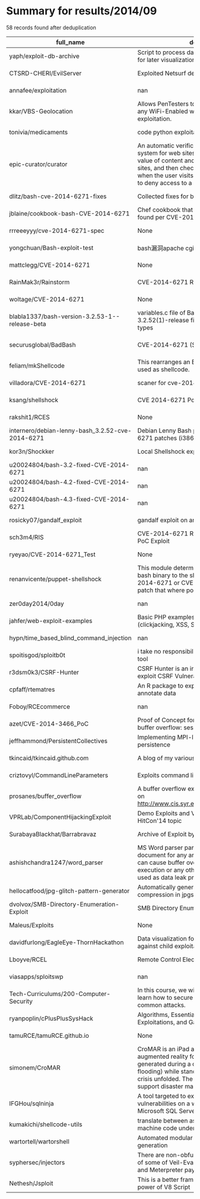 
# Summary for results/2014/09
    
58 records found after deduplication

| full_name | description | html_url | matched_list | matched_count | pushed_at | size | stargazers_count | language | forks_count |
|--------------------------------------------------|------------------------------------------------------------------------------------------------------------------------------------------------------------------------------------------------------------------------------------------------------------------|---------------------------------------------------------------------|-------------------------------|-----------------|---------------------------|--------|--------------------|--------------|---------------|
| yaph/exploit-db-archive | Script to process data from the Exploit database for later visualization with D3 | https://github.com/yaph/exploit-db-archive | ['exploit'] | 1 | 2014-09-17 10:32:12+00:00 | 128 | 3 | Python | 4 |
| CTSRD-CHERI/EvilServer | Exploited Netsurf demo server. | https://github.com/CTSRD-CHERI/EvilServer | ['exploit'] | 1 | 2014-09-25 22:12:21+00:00 | 128 | 1 | Objective-C | 0 |
| annafee/exploitation | nan | https://github.com/annafee/exploitation | ['exploit'] | 1 | 2014-09-21 22:36:42+00:00 | 0 | 0 | nan | 0 |
| kkar/VBS-Geolocation | Allows PenTesters to get the physical position of any WiFi-Enabled windows computer after exploitation. | https://github.com/kkar/VBS-Geolocation | ['exploit'] | 1 | 2014-09-23 10:55:38+00:00 | 120 | 5 | Visual Basic | 6 |
| tonivia/medicaments | code python exploitation base de données | https://github.com/tonivia/medicaments | ['exploit'] | 1 | 2014-09-23 11:23:02+00:00 | 6888 | 0 | Python | 0 |
| epic-curator/curator | An automatic verification and anti-alteration system for web sites. It distributes the hash value of content and pages among multiple sites, and then checks them for authenticity when the user visits a page. It can be configured to deny access to a corrupt | https://github.com/epic-curator/curator | ['exploit'] | 1 | 2014-09-24 11:05:51+00:00 | 212 | 0 | PHP | 0 |
| dlitz/bash-cve-2014-6271-fixes | Collected fixes for bash CVE-2014-6271 | https://github.com/dlitz/bash-cve-2014-6271-fixes | ['cve-2'] | 1 | 2014-09-24 17:38:11+00:00 | 132 | 0 | nan | 0 |
| jblaine/cookbook-bash-CVE-2014-6271 | Chef cookbook that will fail if bash vulnerability found per CVE-2014-6271 | https://github.com/jblaine/cookbook-bash-CVE-2014-6271 | ['cve-2'] | 1 | 2014-09-25 12:45:54+00:00 | 144 | 0 | Ruby | 0 |
| rrreeeyyy/cve-2014-6271-spec | None | https://github.com/rrreeeyyy/cve-2014-6271-spec | ['cve-2'] | 1 | 2014-09-25 01:12:24+00:00 | 100 | 0 | Ruby | 0 |
| yongchuan/Bash-exploit-test | bash漏洞apache cgi环境下测试代码 | https://github.com/yongchuan/Bash-exploit-test | ['exploit'] | 1 | 2014-09-25 06:51:17+00:00 | 0 | 0 | | 0 |
| mattclegg/CVE-2014-6271 | None | https://github.com/mattclegg/CVE-2014-6271 | ['cve-2'] | 1 | 2014-09-25 08:30:36+00:00 | 132 | 0 | Shell | 0 |
| RainMak3r/Rainstorm | CVE-2014-6271 RCE tool | https://github.com/RainMak3r/Rainstorm | ['rce'] | 1 | 2014-09-26 01:09:55+00:00 | 160 | 2 | Ruby | 1 |
| woltage/CVE-2014-6271 | None | https://github.com/woltage/CVE-2014-6271 | ['cve-2'] | 1 | 2014-09-26 05:59:06+00:00 | 140 | 0 | Shell | 0 |
| blabla1337/bash-version-3.2.53-1--release-beta | variables.c file of Bash source mac version 3.2.52(1)-release fixes current known exploit types | https://github.com/blabla1337/bash-version-3.2.53-1--release-beta | ['exploit'] | 1 | 2014-09-25 21:12:13+00:00 | 156 | 0 | C | 0 |
| securusglobal/BadBash | CVE-2014-6271 (ShellShock) RCE PoC tool | https://github.com/securusglobal/BadBash | ['cve poc', 'rce', 'rce poc'] | 3 | 2014-09-26 01:35:34+00:00 | 132 | 4 | Ruby | 1 |
| feliam/mkShellcode | This rearranges an ELF object file so it can be used as shellcode. | https://github.com/feliam/mkShellcode | ['shellcode'] | 1 | 2014-09-12 21:28:26+00:00 | 121 | 40 | C | 17 |
| villadora/CVE-2014-6271 | scaner for cve-2014-6271 | https://github.com/villadora/CVE-2014-6271 | ['cve-2'] | 1 | 2014-09-26 04:15:31+00:00 | 85 | 0 | JavaScript | 1 |
| ksang/shellshock | CVE 2014-6271 PoC Tool by kaitoY | https://github.com/ksang/shellshock | ['cve poc'] | 1 | 2014-09-26 07:00:43+00:00 | 90 | 4 | Python | 1 |
| rakshit1/RCES | None | https://github.com/rakshit1/RCES | ['rce'] | 1 | 2014-09-26 12:28:17+00:00 | 0 | 0 | | 0 |
| internero/debian-lenny-bash_3.2.52-cve-2014-6271 | Debian Lenny Bash packages with cve-2014-6271 patches (i386 and amd64) | https://github.com/internero/debian-lenny-bash_3.2.52-cve-2014-6271 | ['cve-2'] | 1 | 2014-09-26 19:10:42+00:00 | 1336 | 0 | | 0 |
| kor3n/Shockker | Local Shellshock exploit tester tool | https://github.com/kor3n/Shockker | ['exploit'] | 1 | 2014-09-27 18:23:10+00:00 | 128 | 0 | Python | 0 |
| u20024804/bash-3.2-fixed-CVE-2014-6271 | nan | https://github.com/u20024804/bash-3.2-fixed-CVE-2014-6271 | ['cve-2'] | 1 | 2014-09-27 22:21:05+00:00 | 2828 | 0 | C | 0 |
| u20024804/bash-4.2-fixed-CVE-2014-6271 | nan | https://github.com/u20024804/bash-4.2-fixed-CVE-2014-6271 | ['cve-2'] | 1 | 2014-09-27 22:38:32+00:00 | 6616 | 0 | C | 0 |
| u20024804/bash-4.3-fixed-CVE-2014-6271 | nan | https://github.com/u20024804/bash-4.3-fixed-CVE-2014-6271 | ['cve-2'] | 1 | 2014-09-27 22:58:11+00:00 | 7372 | 0 | C | 0 |
| rosicky07/gandalf_exploit | gandalf exploit on android devices | https://github.com/rosicky07/gandalf_exploit | ['exploit'] | 1 | 2014-09-29 04:02:42+00:00 | 100 | 0 | | 0 |
| sch3m4/RIS | CVE-2014-6271 Remote Interactive Shell - PoC Exploit | https://github.com/sch3m4/RIS | ['cve poc', 'exploit'] | 2 | 2014-09-29 10:09:16+00:00 | 100 | 2 | Python | 0 |
| ryeyao/CVE-2014-6271_Test | None | https://github.com/ryeyao/CVE-2014-6271_Test | ['cve-2'] | 1 | 2014-09-29 18:33:11+00:00 | 144 | 1 | Python | 0 |
| renanvicente/puppet-shellshock | This module determine the vulnerability of a bash binary to the shellshock exploits (CVE-2014-6271 or CVE-2014-7169) and then patch that where possible | https://github.com/renanvicente/puppet-shellshock | ['exploit'] | 1 | 2014-09-29 20:07:14+00:00 | 124 | 1 | Puppet | 2 |
| zer0day2014/0day | nan | https://github.com/zer0day2014/0day | ['0day'] | 1 | 2014-09-21 08:54:59+00:00 | 0 | 0 | nan | 0 |
| jahfer/web-exploit-examples | Basic PHP examples of common web exploits (clickjacking, XSS, SQL injection) | https://github.com/jahfer/web-exploit-examples | ['exploit'] | 1 | 2014-09-18 02:47:52+00:00 | 308 | 0 | PHP | 0 |
| hypn/time_based_blind_command_injection | nan | https://github.com/hypn/time_based_blind_command_injection | ['command injection'] | 1 | 2014-09-15 19:42:41+00:00 | 100 | 3 | PHP | 0 |
| spoitisgod/sploitb0t | i take no responsibility of what you do with this tool | https://github.com/spoitisgod/sploitb0t | ['sploit'] | 1 | 2014-09-14 16:49:16+00:00 | 110 | 0 | nan | 0 |
| r3dsm0k3/CSRF-Hunter | CSRF Hunter is an ironWASP module to find and exploit CSRF Vulnerabilites | https://github.com/r3dsm0k3/CSRF-Hunter | ['exploit'] | 1 | 2014-09-22 13:26:04+00:00 | 129 | 1 | Python | 1 |
| cpfaff/rtematres | An R package to exploit vocabularies and annotate data | https://github.com/cpfaff/rtematres | ['exploit'] | 1 | 2014-09-24 08:43:15+00:00 | 614 | 1 | R | 1 |
| Foboy/RCEcommerce | nan | https://github.com/Foboy/RCEcommerce | ['rce'] | 1 | 2014-09-02 16:31:38+00:00 | 121780 | 0 | C# | 1 |
| azet/CVE-2014-3466_PoC | Proof of Concept for CVE-2014-3466 (GnuTLS buffer overflow: session id length check) | https://github.com/azet/CVE-2014-3466_PoC | ['cve poc', 'cve-2'] | 2 | 2014-09-29 18:10:49+00:00 | 265 | 16 | Python | 7 |
| jeffhammond/PersistentCollectives | Implementing MPI-like operations to exploit persistence | https://github.com/jeffhammond/PersistentCollectives | ['exploit'] | 1 | 2014-09-22 23:47:43+00:00 | 408 | 0 | Shell | 0 |
| tkincaid/tkincaid.github.com | A blog of my various qa-related exploits... | https://github.com/tkincaid/tkincaid.github.com | ['exploit'] | 1 | 2014-09-24 17:39:48+00:00 | 11532 | 1 | Python | 0 |
| criztovyl/CommandLineParameters | Exploits command line parameters | https://github.com/criztovyl/CommandLineParameters | ['exploit'] | 1 | 2014-09-14 08:15:16+00:00 | 144 | 1 | Java | 1 |
| prosanes/buffer_overflow | A buffer overflow exploit experimentation based on http://www.cis.syr.edu/~wedu/seed/all_labs.html | https://github.com/prosanes/buffer_overflow | ['exploit'] | 1 | 2014-09-07 16:13:22+00:00 | 180 | 0 | C | 0 |
| VPRLab/ComponentHijackingExploit | Demo Exploits and Vulnerable APKs for my HitCon'14 topic | https://github.com/VPRLab/ComponentHijackingExploit | ['exploit'] | 1 | 2014-09-02 07:06:31+00:00 | 28404 | 14 | Java | 7 |
| SurabayaBlackhat/Barrabravaz | Archive of Exploit by Barrabravaz | https://github.com/SurabayaBlackhat/Barrabravaz | ['exploit'] | 1 | 2014-09-04 22:17:20+00:00 | 280 | 0 | nan | 0 |
| ashishchandra1247/word_parser | MS Word parser parses and analyses the word document for any anomalies present in it which can cause buffer overflow, remote code execution or any other attack. This tool can be used as data leak prevention (DLP) Solution | https://github.com/ashishchandra1247/word_parser | ['remote code execution'] | 1 | 2014-09-01 10:05:29+00:00 | 0 | 0 | nan | 0 |
| hellocatfood/jpg-glitch-pattern-generator | Automatically generate patterns that exploit compression in jpgs | https://github.com/hellocatfood/jpg-glitch-pattern-generator | ['exploit'] | 1 | 2014-09-01 21:48:23+00:00 | 148 | 18 | Shell | 3 |
| dvolvox/SMB-Directory-Enumeration-Exploit | SMB Directory Enumeration Exploit | https://github.com/dvolvox/SMB-Directory-Enumeration-Exploit | ['exploit'] | 1 | 2014-09-01 19:27:09+00:00 | 136 | 0 | Python | 0 |
| Maleus/Exploits | None | https://github.com/Maleus/Exploits | ['exploit'] | 1 | 2014-09-02 02:25:13+00:00 | 0 | 0 | | 0 |
| davidfurlong/EagleEye-ThornHackathon | Data visualization for the thorn hackathon against child exploitation | https://github.com/davidfurlong/EagleEye-ThornHackathon | ['exploit'] | 1 | 2014-09-03 02:33:36+00:00 | 1180 | 1 | JavaScript | 1 |
| Lboyve/RCEL | Remote Control Electronic Lock | https://github.com/Lboyve/RCEL | ['rce'] | 1 | 2014-09-08 05:07:08+00:00 | 13360 | 0 | | 0 |
| viasapps/sploitswp | nan | https://github.com/viasapps/sploitswp | ['sploit'] | 1 | 2014-09-05 02:53:29+00:00 | 100 | 0 | nan | 0 |
| Tech-Curriculums/200-Computer-Security | In this course, we will cover basic exploits and learn how to secure your code/servers against common attacks. | https://github.com/Tech-Curriculums/200-Computer-Security | ['exploit'] | 1 | 2014-09-06 17:02:46+00:00 | 120 | 0 | | 0 |
| ryanpoplin/cPlusPlusSysHack | Algorithms, Essential Computer Mathematics, Exploitations, and Games in C++... | https://github.com/ryanpoplin/cPlusPlusSysHack | ['exploit'] | 1 | 2014-09-08 04:18:01+00:00 | 124 | 0 | C++ | 0 |
| tamuRCE/tamuRCE.github.io | None | https://github.com/tamuRCE/tamuRCE.github.io | ['rce'] | 1 | 2014-09-08 23:25:51+00:00 | 148 | 0 | CSS | 0 |
| simonem/CroMAR | CroMAR is an iPad app. It exploits mobile augmented reality for browsing information generated during a crisis (e.g. earthquake, flooding) while standing on the site where a crisis unfolded. The information is intended to support disaster managers in doing | https://github.com/simonem/CroMAR | ['exploit'] | 1 | 2014-09-10 14:31:45+00:00 | 0 | 0 | nan | 0 |
| IFGHou/sqlninja | A tool targeted to exploit SQL Injection vulnerabilities on a web application that uses Microsoft SQL Server as its back-end. | https://github.com/IFGHou/sqlninja | ['exploit'] | 1 | 2014-09-11 00:52:09+00:00 | 724 | 0 | Perl | 1 |
| kumakichi/shellcode-utils | translate between assembly code snippet and machine code under linux using objdump and as | https://github.com/kumakichi/shellcode-utils | ['shellcode'] | 1 | 2014-09-12 02:45:15+00:00 | 140 | 0 | Shell | 0 |
| wartortell/wartorshell | Automated modular packed shellcode generation | https://github.com/wartortell/wartorshell | ['shellcode'] | 1 | 2014-09-12 10:16:49+00:00 | 0 | 2 | | 0 |
| syphersec/injectors | There are non-obfuscated, commented versions of some of Veil-Evasion's shellcode-injection and Meterpreter payload modules. | https://github.com/syphersec/injectors | ['shellcode'] | 1 | 2014-09-12 21:58:38+00:00 | 74 | 1 | | 4 |
| Nethesh/Jsploit | This is a better framework for exploits using the power of V8 Script | https://github.com/Nethesh/Jsploit | ['exploit'] | 1 | 2014-09-06 01:53:33+00:00 | 120 | 0 | JavaScript | 0 |
